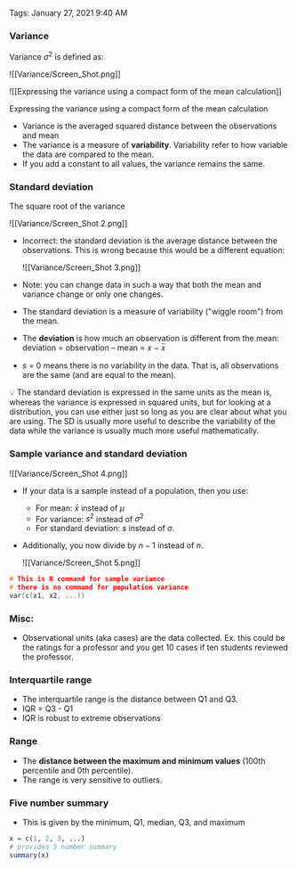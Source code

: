 Tags: January 27, 2021 9:40 AM

### Variance

Variance $\sigma^2$ is defined as: 

![[Variance/Screen_Shot.png]]

![[Expressing the variance using a compact form of the mean calculation]]

Expressing the variance using a compact form of the mean calculation

- Variance is the averaged squared distance between the observations and mean
- The variance is a measure of **variability**. Variability refer to how variable the data are compared to the mean.
- If you add a constant to all values, the variance remains the same.

### Standard deviation

The square root of the variance

![[Variance/Screen_Shot 2.png]]

- Incorrect: the standard deviation is the average distance between the observations. This is wrong because this would be a different equation:
    
    ![[Variance/Screen_Shot 3.png]]
    
- Note: you can change data in such a way that both the mean and variance change or only one changes.
- The standard deviation is a measure of variability ("wiggle room") from the mean.
- The **deviation** is how much an observation is different from the mean: deviation = observation – mean = 𝑥 − 𝑥̅
- *s* = 0 means there is no variability in the data. That is, all observations are the same (and are equal to the mean).

<aside>
💡 The standard deviation is expressed in the same units as the mean is, whereas the variance is expressed in squared units, but for looking at a distribution, you can use either just so long as you are clear about what you are using. The SD is usually more useful to describe the variability of the data while the variance is usually much more useful mathematically.

</aside>

### Sample variance and standard deviation

![[Variance/Screen_Shot 4.png]]

- If your data is a sample instead of a population, then you use:
    - For mean: $\bar{x}$ instead of $\mu$
    - For variance: $s^2$ instead of $\sigma^2$
    - For standard deviation: $s$ instead of $\sigma$.
- Additionally, you now divide by $n- 1$ instead of $n$.
    
    ![[Variance/Screen_Shot 5.png]]
    

```cpp
# This is R command for sample variance
# there is no command for population variance
var(c(x1, x2, ...))
```

### Misc:

- Observational units (aka cases) are the data collected. Ex. this could be the ratings for a professor and you get 10 cases if ten students reviewed the professor.

### Interquartile range

- The interquartile range is the distance between Q1 and Q3.
- IQR = Q3 - Q1
- IQR is robust to extreme observations

### Range

- The **distance between the maximum and minimum values** (100th percentile and 0th percentile).
- The range is very sensitive to outliers.

### Five number summary

- This is given by the minimum, Q1, median, Q3, and maximum

```r
x = c(1, 2, 3, ...)
# provides 5 number summary
summary(x) 
```